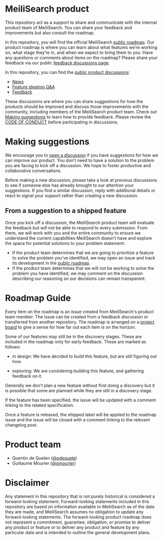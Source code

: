 # MeiliSearch product

This repository act as a support to share and communicate with the internal product team of MeiliSearch. You can share your feedback and improvements but also consult the roadmap.

In this repository, you will find the official MeiliSearch [public roadmap](https://github.com/meilisearch/product/projects/5). Our product roadmap is where you can learn about what features we’re working on, what stage they’re in, and when we expect to bring them to you. Have any questions or comments about items on the roadmap? Please share your feedback via our public [feedback discussions page](https://github.com/meilisearch/product/discussions/categories/feedback).

In this repository, you can find the [public product discussions](https://github.com/meilisearch/product/discussions):
- [News](https://github.com/meilisearch/product/discussions/categories/news)
- [Feature ideation Q&A](https://github.com/meilisearch/product/discussions/categories/feature-ideation-q-a)
- [Feedback](https://github.com/meilisearch/product/discussions/categories/feedback)

These discussions are where you can share suggestions for how the products should be improved and discuss those improvements with the community, including members of the MeiliSearch product team. Check out [Making suggestions](#making-suggestions) to learn how to provide feedback. Please review the [CODE OF CONDUCT](https://github.com/meilisearch/product/blob/main/CODE_OF_CONDUCT.md) before participating in discussions.

# Making suggestions

We encourage you to [open a discussion](https://github.com/meilisearch/product/discussions/categories/feedback) if you have suggestions for how we can improve our product. You don’t need to have a solution to the problem you are facing to kick off a discussion. We hope to foster productive and collaborative conversations.

Before making a new discussion, please take a look at previous discussions to see if someone else has already brought to our attention your suggestions. If you find a similar discussion, reply with additional details or react to signal your support rather than creating a new discussion.

## From a suggestion to a shipped feature

Once you kick off a discussion, the MeiliSearch product team will evaluate the feedback but will not be able to respond to every submission. From there, we will work with you and the entire community to ensure we understand the current capabilities MeiliSearch doesn’t have and explore the space for potential solutions to your problem statement:

- If the product team determines that we are going to prioritize a feature to solve the problem you’ve identified, we may open an issue and track its development in the [public roadmap](https://github.com/meilisearch/product/projects/5).
- If the product team determines that we will not be working to solve the problem you have identified, we may comment on the discussion describing our reasoning so our decisions can remain transparent.

# Roadmap Guide

Every item on the roadmap is an issue created from MeiliSearch's product team member. The issue can be created from a feedback discussion or transferred from another repository. The roadmap is arranged on a [project board](https://github.com/meilisearch/product/projects/5) to give a sense for how far out each item is on the horizon.

Some of our features may still be in the discovery stages. These are included in the roadmap only for early feedback. These are marked as follows:

- in design:
We have decided to build this feature, but are still figuring out how.

- exploring:
We are considering building this feature, and gathering feedback on it.

Generally we don't plan a new feature without first doing a discovery but it is possible that some are planned while they are still in a discovery stage.

If the feature has been specified, the issue will be updated with a comment linking to the related specification.

Once a feature is released, the shipped label will be applied to the roadmap issue and the issue will be closed with a comment linking to the relevant changelog post.

# Product team

- Quentin de Quelen ([@qdequele](https://github.com/qdequele))
- Guillaume Mourier ([@gmourier](https://github.com/gmourier))

# Disclaimer
Any statement in this repository that is not purely historical is considered a forward-looking statement. Forward-looking statements included in this repository are based on information available to MeiliSearch as of the date they are made, and MeiliSearch assumes no obligation to update any forward-looking statements. The forward-looking product roadmap does not represent a commitment, guarantee, obligation, or promise to deliver any product or feature or to deliver any product and feature by any particular date and is intended to outline the general development plans.
